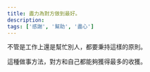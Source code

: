 ```yaml
---
title: 盡力為對方做到最好。
description: 
tags: ['感謝', '幫助', '盡心']
---
```

不管是工作上還是幫忙別人，都要秉持這樣的原則。

這種做事方法，對方和自己都能夠獲得最多的收獲。
